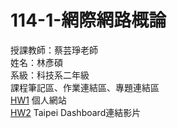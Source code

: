 # 114-1-網際網路概論
授課教師：蔡芸琤老師  
姓名：林彥碩  
系級：科技系二年級  
課程筆記區、作業連結區、專題連結區  
[HW1](https://linyenshou.github.io/114-1-/) 個人網站    
[HW2](https://youtu.be/IhnazWhho3k) Taipei Dashboard連結影片  
